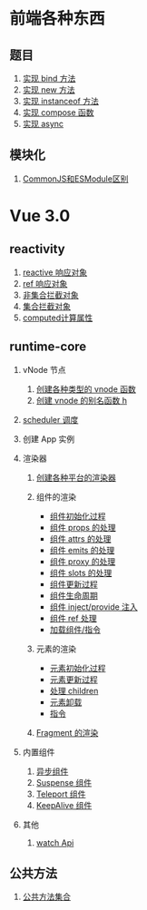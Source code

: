 # 前端各种东西  
## 题目  
1. [实现 bind 方法](https://github.com/linhaotxl/frontend/tree/master/packages/notes/src/NativeMethod/Bind)
2. [实现 new 方法](https://github.com/linhaotxl/frontend/tree/master/packages/notes/src/NativeMethod/New)
3. [实现 instanceof 方法](https://github.com/linhaotxl/frontend/tree/master/packages/notes/src/NativeMethod/InstanceOf)   
4. [实现 compose 函数](https://github.com/linhaotxl/frontend/tree/master/packages/notes/src/Compose)
4. [实现 async](https://github.com/linhaotxl/frontend/tree/master/packages/notes/src/NativeMethod/Async)  

## 模块化  
1. [CommonJS和ESModule区别](https://github.com/linhaotxl/frontend/tree/master/packages/notes/src/Module)  

# Vue 3.0  

## reactivity  
1. [reactive 响应对象](https://github.com/linhaotxl/frontend/blob/master/packages/vue/reactivity/reactive/README.md)   
2. [ref 响应对象](https://github.com/linhaotxl/frontend/blob/master/packages/vue/reactivity/ref/README.md)  
3. [非集合拦截对象](https://github.com/linhaotxl/frontend/blob/master/packages/vue/reactivity/baseHandlers/README.md)  
4. [集合拦截对象](https://github.com/linhaotxl/frontend/blob/master/packages/vue/reactivity/collectionHandlers/README.md)  
5. [computed计算属性](https://github.com/linhaotxl/frontend/blob/master/packages/vue/reactivity/computed/README.md)  

## runtime-core  
1. vNode 节点  
    1. [创建各种类型的 vnode 函数](https://github.com/linhaotxl/frontend/blob/master/packages/vue/runtime-core/vnode/README.md)  
    2. [创建 vnode 的别名函数 h](https://github.com/linhaotxl/frontend/blob/master/packages/vue/runtime-core/h/README.md)  

2. [scheduler 调度](https://github.com/linhaotxl/frontend/blob/master/packages/vue/runtime-core/scheduler/README.md)  

3. 创建 App 实例  

4. 渲染器  
    1. [创建各种平台的渲染器](https://github.com/linhaotxl/frontend/blob/master/packages/vue/runtime-core/renderer/create/README.md)  

    2. 组件的渲染  
        * [组件初始化过程](https://github.com/linhaotxl/frontend/blob/master/packages/vue/runtime-core/renderer/component/initial/README.md)  
        * [组件 props 的处理](https://github.com/linhaotxl/frontend/blob/master/packages/vue/runtime-core/renderer/component/props/README.md)  
        * [组件 attrs 的处理](https://github.com/linhaotxl/frontend/blob/master/packages/vue/runtime-core/renderer/component/attrs/README.md)  
        * [组件 emits 的处理](https://github.com/linhaotxl/frontend/blob/master/packages/vue/runtime-core/renderer/component/emits/README.md)  
        * [组件 proxy 的处理](https://github.com/linhaotxl/frontend/blob/master/packages/vue/runtime-core/renderer/component/proxy/README.md)  
        * [组件 slots 的处理](https://github.com/linhaotxl/frontend/blob/master/packages/vue/runtime-core/renderer/component/slots/README.md)  
        * [组件更新过程](https://github.com/linhaotxl/frontend/blob/master/packages/vue/runtime-core/renderer/component/update/README.md)  
        * [组件生命周期](https://github.com/linhaotxl/frontend/blob/master/packages/vue/runtime-core/renderer/component/lifecycle/README.md)  
        * [组件 inject/provide 注入](https://github.com/linhaotxl/frontend/blob/master/packages/vue/runtime-core/renderer/component/inject/README.md)  
        * [组件 ref 处理](https://github.com/linhaotxl/frontend/blob/master/packages/vue/runtime-core/renderer/component/ref/README.md)  
        * [加载组件/指令](https://github.com/linhaotxl/frontend/blob/master/packages/vue/runtime-core/renderer/component/assets/README.md)  

    3. 元素的渲染  
        * [元素初始化过程](https://github.com/linhaotxl/frontend/blob/master/packages/vue/runtime-core/renderer/element/initial/README.md)
        * [元素更新过程](https://github.com/linhaotxl/frontend/blob/master/packages/vue/runtime-core/renderer/element/update/README.md)
        * [处理 children](https://github.com/linhaotxl/frontend/blob/master/packages/vue/runtime-core/renderer/element/children/README.md)
        * [元素卸载](https://github.com/linhaotxl/frontend/blob/master/packages/vue/runtime-core/renderer/element/unmount/README.md)
        * [指令](https://github.com/linhaotxl/frontend/blob/master/packages/vue/runtime-core/renderer/element/directive/README.md)

    4. [Fragment 的渲染](https://github.com/linhaotxl/frontend/blob/master/packages/vue/runtime-core/renderer/fragment/README.md)

5. 内置组件  
    1. [异步组件](https://github.com/linhaotxl/frontend/blob/master/packages/vue/runtime-core/definedAsyncComponent/README.md)  
    2. [Suspense 组件](https://github.com/linhaotxl/frontend/blob/master/packages/vue/runtime-core/suspense/README.md)  
    3. [Teleport 组件](https://github.com/linhaotxl/frontend/blob/master/packages/vue/runtime-core/teleport/README.md)  
    3. [KeepAlive 组件](https://github.com/linhaotxl/frontend/blob/master/packages/vue/runtime-core/keep-alive/README.md)  

6. 其他  
    1. [watch Api](https://github.com/linhaotxl/frontend/blob/master/packages/vue/runtime-core/watch/README.md)  


## 公共方法  
1. [公共方法集合](https://github.com/linhaotxl/frontend/blob/master/packages/vue/shared/README.md)